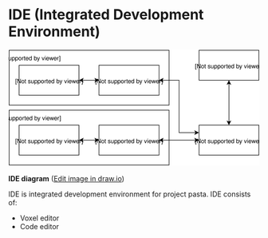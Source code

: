 # IDE (Integrated Development Environment)

![IDE diagram](/docs/images/ide_diagram.svg)

**IDE diagram** ([Edit image in draw.io](https://drive.google.com/file/d/0B-eK52rvqUQkOUdGOVM4clBHV3c/view?usp=sharing))

IDE is integrated development environment for project pasta. IDE consists of:

- Voxel editor
- Code editor
